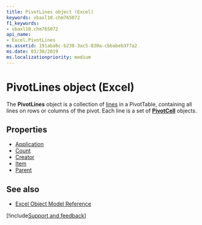 ```yaml
---
title: PivotLines object (Excel)
keywords: vbaxl10.chm765072
f1_keywords:
- vbaxl10.chm765072
api_name:
- Excel.PivotLines
ms.assetid: 191aba6c-b238-3ac5-830a-cbbabeb377a2
ms.date: 03/30/2019
ms.localizationpriority: medium
---
```



# PivotLines object (Excel)

The **PivotLines** object is a collection of [lines](excel.pivotline.md) in a PivotTable, containing all lines on rows or columns of the pivot. Each line is a set of **[PivotCell](excel.pivotcell.md)** objects.

## Properties

- [Application](Excel.PivotLines.Application.md)
- [Count](Excel.PivotLines.Count.md)
- [Creator](Excel.PivotLines.Creator.md)
- [Item](Excel.PivotLines.Item.md)
- [Parent](Excel.PivotLines.Parent.md)

## See also

- [Excel Object Model Reference](overview/Excel/object-model.md)

[!include[Support and feedback](~/includes/feedback-boilerplate.md)]